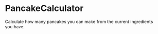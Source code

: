 # PancakeCalculator
Calculate how many pancakes you can make from the current ingredients you have.
